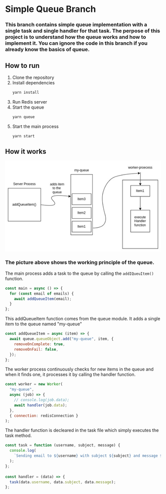 # Simple Queue Branch

### This branch contains simple queue implementation with a single task and single handler for that task. The perpose of this project is to understand how the queue works and how to implement it. You can ignore the code in this branch if you already know the basics of queue.

## How to run

1. Clone the repository
2. Install dependencies
   ```bash
   yarn install
   ```
3. Run Redis server
4. Start the queue
   ```bash
   yarn queue
   ```
5. Start the main process
   ```bash
   yarn start
   ```

## How it works

![Simple queue](/assets/simple-queue.jpg)

### The picture above shows the working principle of the queue.

The main process adds a task to the queue by calling the `addIQueuItem()` function.

```javascript
const main = async () => {
  for (const email of emails) {
    await addQueueItem(email);
  }
};
```

This addQueueItem function comes from the queue module. It adds a single item to the queue named "my-queue"

```javascript
const addQueueItem = async (item) => {
  await queue.queueObject.add("my-queue", item, {
    removeOnComplete: true,
    removeOnFail: false,
  });
};
```

The worker process continuously checks for new items in the queue and when it finds one, it processes it by calling the handler function.

```javascript
const worker = new Worker(
  "my-queue",
  async (job) => {
    // console.log(job.data);
    await handler(job.data);
  },
  { connection: redisConnection }
);
```

The handler function is decleared in the task file which simply executes the task method.

```javascript
const task = function (username, subject, message) {
  console.log(
    `Sending email to ${username} with subject ${subject} and message ${message}`
  );
};

const handler = (data) => {
  task(data.username, data.subject, data.message);
};
```
